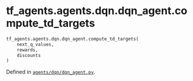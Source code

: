 <div itemscope itemtype="http://developers.google.com/ReferenceObject">
<meta itemprop="name" content="tf_agents.agents.dqn.dqn_agent.compute_td_targets" />
<meta itemprop="path" content="Stable" />
</div>

# tf_agents.agents.dqn.dqn_agent.compute_td_targets



``` python
tf_agents.agents.dqn.dqn_agent.compute_td_targets(
    next_q_values,
    rewards,
    discounts
)
```



Defined in [`agents/dqn/dqn_agent.py`](https://github.com/tensorflow/agents/tree/master/tf_agents/agents/dqn/dqn_agent.py).

<!-- Placeholder for "Used in" -->

